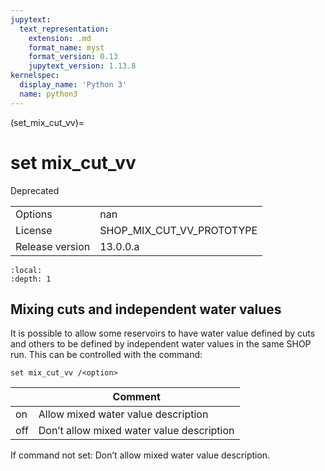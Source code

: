 ```yaml
---
jupytext:
  text_representation:
    extension: .md
    format_name: myst
    format_version: 0.13
    jupytext_version: 1.13.8
kernelspec:
  display_name: 'Python 3'
  name: python3
---
```


(set_mix_cut_vv)=
# set mix_cut_vv
Deprecated

|   |   |
|---|---|
|Options|nan|
|License|SHOP_MIX_CUT_VV_PROTOTYPE|
|Release version|13.0.0.a|

```{contents}
:local:
:depth: 1
```

## Mixing cuts and independent water values
It is possible to allow some reservoirs to have water value defined by cuts and others to be defined by independent water values in the same SHOP run. This can be controlled with the command:
```
set mix_cut_vv /<option>
```

|<option>|Comment|
|---|---|
|on|Allow mixed water value description|
|off|Don’t allow mixed water value description|

If command not set: Don’t allow mixed water value description.



